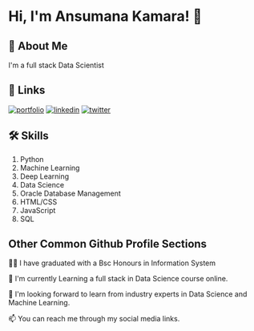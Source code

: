 
# Hi, I'm Ansumana Kamara! 👋


## 🚀 About Me
I'm a full stack Data Scientist


## 🔗 Links
[![portfolio](https://img.shields.io/badge/my_portfolio-000?style=for-the-badge&logo=ko-fi&logoColor=white)](https://github.com/KamaraAnsumana/kamaraansumana)
[![linkedin](https://img.shields.io/badge/linkedin-0A66C2?style=for-the-badge&logo=linkedin&logoColor=white)](https://www.linkedin.com/in/ansumana-kamara-74440218a/)
[![twitter](https://img.shields.io/badge/twitter-1DA1F2?style=for-the-badge&logo=twitter&logoColor=white)](https://twitter.com/Ansuman08592491)


## 🛠 Skills
1. Python
2. Machine Learning
3. Deep Learning
4. Data Science
5. Oracle Database Management
6. HTML/CSS
7. JavaScript
8. SQL


## Other Common Github Profile Sections
👩‍💻 I have graduated with a Bsc Honours in Information System

🧠 I'm currently Learning a full stack in Data Science course online.

🤔 I'm looking forward to learn from industry experts in Data Science and Machine Learning.

📫 You can reach me through my social media links.

